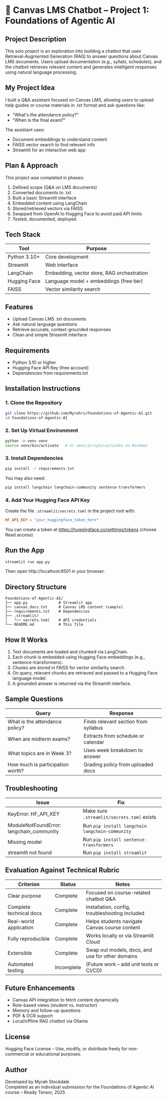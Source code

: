 
# 📘 Canvas LMS Chatbot – Project 1: Foundations of Agentic AI

## Project Description
This solo project is an exploration into building a chatbot that uses Retrieval-Augmented Generation (RAG) to answer questions about Canvas LMS documents. Users upload documentation (e.g., syllabi, schedules), and the chatbot retrieves relevant content and generates intelligent responses using natural language processing.

## My Project Idea
I built a Q&A assistant focused on Canvas LMS, allowing users to upload help guides or course materials in .txt format and ask questions like:

- "What's the attendance policy?"
- "When is the final exam?"

The assistant uses:
- Document embeddings to understand content
- FAISS vector search to find relevant info
- Streamlit for an interactive web app

## Plan & Approach
This project was completed in phases:

1. Defined scope (Q&A on LMS documents)
2. Converted documents to .txt
3. Built a basic Streamlit interface
4. Embedded content using LangChain
5. Stored/retrieved vectors via FAISS
6. Swapped from OpenAI to Hugging Face to avoid paid API limits
7. Tested, documented, deployed

## Tech Stack

| Tool | Purpose |
|------|---------|
| Python 3.10+ | Core development |
| Streamlit | Web interface |
| LangChain | Embedding, vector store, RAG orchestration |
| Hugging Face | Language model + embeddings (free tier) |
| FAISS | Vector similarity search |

## Features
- Upload Canvas LMS .txt documents
- Ask natural language questions
- Retrieve accurate, context-grounded responses
- Clean and simple Streamlit interface

## Requirements
- Python 3.10 or higher
- Hugging Face API Key (free account)
- Dependencies from requirements.txt

## Installation Instructions

### 1. Clone the Repository
```bash
git clone https://github.com/Myrahrs/Foundations-of-Agentic-AI.git
cd Foundations-of-Agentic-AI
```

### 2. Set Up Virtual Environment
```bash
python -m venv venv
source venv/bin/activate   # or venv\Scripts\activate on Windows
```

### 3. Install Dependencies
```bash
pip install -r requirements.txt
```

You may also need:
```bash
pip install langchain langchain-community sentence-transformers
```

### 4. Add Your Hugging Face API Key
Create the file `.streamlit/secrets.toml` in the project root with:

```toml
HF_API_KEY = "your_huggingface_token_here"
```

You can create a token at https://huggingface.co/settings/tokens (choose Read access)

## Run the App
```bash
streamlit run app.py
```
Then open http://localhost:8501 in your browser.

## Directory Structure
```
Foundations-of-Agentic-AI/
├── app.py              # Streamlit app
├── canvas_docs.txt     # Canvas LMS content (sample)
├── requirements.txt    # Dependencies
├── .streamlit/
│   └── secrets.toml    # API credentials
└── README.md           # This file
```

## How It Works
1. Text documents are loaded and chunked via LangChain.
2. Each chunk is embedded using Hugging Face embeddings (e.g., sentence-transformers).
3. Chunks are stored in FAISS for vector similarity search.
4. On query, relevant chunks are retrieved and passed to a Hugging Face language model.
5. A grounded answer is returned via the Streamlit interface.

## Sample Questions

| Query | Response |
|-------|----------|
| What is the attendance policy? | Finds relevant section from syllabus |
| When are midterm exams? | Extracts from schedule or calendar |
| What topics are in Week 3? | Uses week breakdown to answer |
| How much is participation worth? | Grading policy from uploaded docs |

## Troubleshooting

| Issue | Fix |
|-------|-----|
| KeyError: HF_API_KEY | Make sure `.streamlit/secrets.toml` exists |
| ModuleNotFoundError: langchain_community | Run `pip install langchain langchain-community` |
| Missing model | Run `pip install sentence-transformers` |
| streamlit not found | Run `pip install streamlit` |

## Evaluation Against Technical Rubric

| Criterion | Status | Notes |
|-----------|--------|-------|
| Clear purpose | Complete | Focused on course-related chatbot Q&A |
| Complete technical docs | Complete | Installation, config, troubleshooting included |
| Real-world application | Complete | Helps students navigate Canvas course content |
| Fully reproducible | Complete | Works locally or via Streamlit Cloud |
| Extensible | Complete | Swap out models, docs, and use for other domains |
| Automated testing | Incomplete | (Future work – add unit tests or CI/CD) |

## Future Enhancements
- Canvas API integration to fetch content dynamically
- Role-based views (student vs. instructor)
- Memory and follow-up questions
- PDF & OCR support
- Local/offline RAG chatbot via Ollama

## License
Hugging Face License – Use, modify, or distribute freely for non-commercial or educational purposes.

## Author
Developed by Myrah Stockdale  
Completed as an individual submission for the Foundations of Agentic AI course – Ready Tensor, 2025
